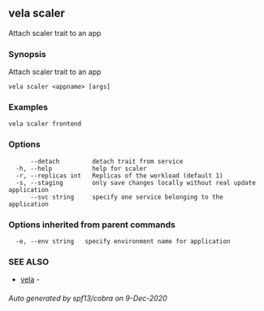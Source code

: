 ## vela scaler

Attach scaler trait to an app

### Synopsis

Attach scaler trait to an app

```
vela scaler <appname> [args]
```

### Examples

```
vela scaler frontend
```

### Options

```
      --detach         detach trait from service
  -h, --help           help for scaler
  -r, --replicas int   Replicas of the workload (default 1)
  -s, --staging        only save changes locally without real update application
      --svc string     specify one service belonging to the application
```

### Options inherited from parent commands

```
  -e, --env string   specify environment name for application
```

### SEE ALSO

* [vela](vela.md)	 - 

###### Auto generated by spf13/cobra on 9-Dec-2020
